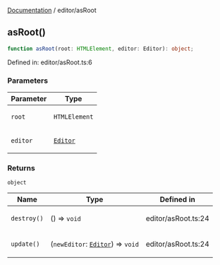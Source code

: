 [Documentation](../modules.md) / editor/asRoot

## asRoot()

```ts
function asRoot(root: HTMLElement, editor: Editor): object;
```

Defined in: editor/asRoot.ts:6

### Parameters

<table>
<thead>
<tr>
<th>Parameter</th>
<th>Type</th>
</tr>
</thead>
<tbody>
<tr>
<td>

`root`

</td>
<td>

`HTMLElement`

</td>
</tr>
<tr>
<td>

`editor`

</td>
<td>

[`Editor`](Editor.md#editor)

</td>
</tr>
</tbody>
</table>

### Returns

`object`

<table>
<thead>
<tr>
<th>Name</th>
<th>Type</th>
<th>Defined in</th>
</tr>
</thead>
<tbody>
<tr>
<td>

`destroy()`

</td>
<td>

() => `void`

</td>
<td>

editor/asRoot.ts:24

</td>
</tr>
<tr>
<td>

`update()`

</td>
<td>

(`newEditor`: [`Editor`](Editor.md#editor)) => `void`

</td>
<td>

editor/asRoot.ts:24

</td>
</tr>
</tbody>
</table>
